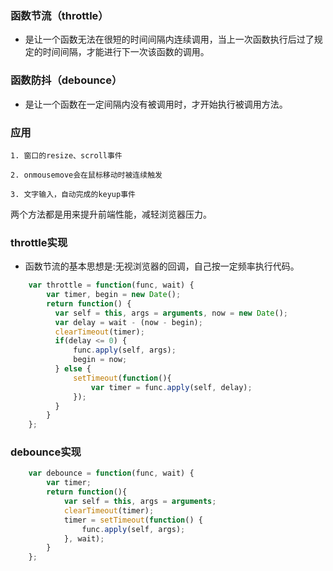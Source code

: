 ### 函数节流（throttle）

* 是让一个函数无法在很短的时间间隔内连续调用，当上一次函数执行后过了规定的时间间隔，才能进行下一次该函数的调用。

### 函数防抖（debounce）

* 是让一个函数在一定间隔内没有被调用时，才开始执行被调用方法。

### 应用
    1. 窗口的resize、scroll事件
    
    2. onmousemove会在鼠标移动时被连续触发
    
    3. 文字输入，自动完成的keyup事件

两个方法都是用来提升前端性能，减轻浏览器压力。

### throttle实现

* 函数节流的基本思想是:无视浏览器的回调，自己按一定频率执行代码。

```javascript 1.8
    var throttle = function(func, wait) {
        var timer, begin = new Date();
        return function() {
          var self = this, args = arguments, now = new Date();
          var delay = wait - (now - begin);
          clearTimeout(timer);
          if(delay <= 0) {
              func.apply(self, args);
              begin = now;
          } else {
              setTimeout(function(){
                  var timer = func.apply(self, delay);
              });
          }
        }
    };  
```
  
### debounce实现

```javascript 1.8
    var debounce = function(func, wait) {
        var timer;
        return function(){
            var self = this, args = arguments;
            clearTimeout(timer);
            timer = setTimeout(function() {
                func.apply(self, args);
            }, wait);
        }
    };
```